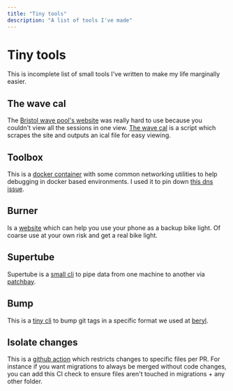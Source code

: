 ```yaml
---
title: "Tiny tools"
description: "A list of tools I've made"
---
```


# Tiny tools

This is incomplete list of small tools I've written to make my life marginally easier.

## The wave cal

The [Bristol wave pool's website](http://thewave.com/) was really hard to use because you couldn't view all the sessions in one view. [The wave cal](https://thewave.craigmulligan.com) is a script which scrapes the site and outputs an ical file for easy viewing. 

## Toolbox

This is a [docker container](https://github.com/craigmulligan/toolbox) with some common networking utilities to help debugging in docker based environments. I used it to pin down [this dns issue](/posts/gke-horror-story).

## Burner

Is a [website](https://craigmulligan.github.io/burner/) which can help you use your phone as a backup bike light. Of coarse use at your own risk and get a real bike light.

## Supertube

Supertube is a [small cli](https://github.com/craigmulligan/supertube) to pipe data from one machine to another via [patchbay](https://patchbay.pub/index.html).

## Bump

This is a [tiny cli](https://github.com/craigmulligan/bump) to bump git tags in a specific format we used at [beryl](https://beryl.cc/).

## Isolate changes

This is a [github action](https://github.com/craigmulligan/isolate-changes-action) which restricts changes to specific files per PR. For instance if you want migrations to always be merged without code changes, you can add this CI check to ensure files aren't touched in migrations + any other folder.
